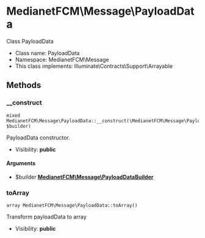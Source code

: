 MedianetFCM\Message\PayloadData
===============

Class PayloadData




* Class name: PayloadData
* Namespace: MedianetFCM\Message
* This class implements: Illuminate\Contracts\Support\Arrayable






Methods
-------


### __construct

    mixed MedianetFCM\Message\PayloadData::__construct(\MedianetFCM\Message\PayloadDataBuilder $builder)

PayloadData constructor.



* Visibility: **public**


#### Arguments
* $builder **[MedianetFCM\Message\PayloadDataBuilder](MedianetFCM-Message-PayloadDataBuilder.md)**



### toArray

    array MedianetFCM\Message\PayloadData::toArray()

Transform payloadData to array



* Visibility: **public**



